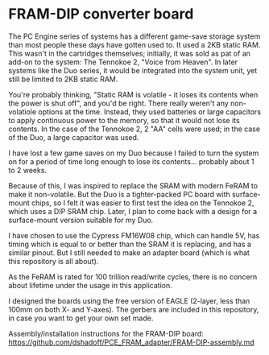 # FRAM-DIP converter board

The PC Engine series of systems has a different game-save storage system than most people
these days have gotten used to.  It used a 2KB static RAM.  This wasn't in the cartridges
themselves; initially, it was sold as pat of an add-on to the system: The Tennokoe 2,
"Voice from Heaven".  In later systems like the Duo series, it would be integrated into
the system unit, yet still be limited to 2KB static RAM.

You're probably thinking, "Static RAM is volatile - it loses its contents when the power
is shut off", and you'd be right.  There really weren't any non-volatiole options at the
time.  Instead, they used batteries or large capacitors to apply continuous power to the
memory, so that it would not lose its contents.  In the case of the Tennokoe 2, 2 "AA"
cells were used; in the case of the Duo, a large capacitor was used.

I have lost a few game saves on my Duo because I failed to turn the system on for a period
of time long enough to lose its contents... probably about 1 to 2 weeks.

Because of this, I was inspired to replace the SRAM with modern FeRAM to make it
non-volatile.  But the Duo is a tighter-packed PC board with surface-mount chips, so I felt it
was easier to first test the idea on the Tennokoe 2, which uses a DIP SRAM chip.  Later, I
plan to come back with a design for a surface-mount version suitable for my Duo.

I have chosen to use the Cypress FM16W08 chip, which can handle 5V, has timing which is
equal to or better than the SRAM it is replacing, and has a similar pinout.  But I still
needed to make an adapter board (which is what this repository is all about).

As the FeRAM is rated for 100 trillion read/write cycles, there is no
concern about lifetime under the usage in this application.

I designed the boards using the free version of EAGLE (2-layer, less than 100mm
on both X- and Y-axes).  The gerbers are included in this repository, in case you
want to get your own set made.


Assembly/installation instructions for the FRAM-DIP board:
https://github.com/dshadoff/PCE_FRAM_adapter/FRAM-DIP-assembly.md


